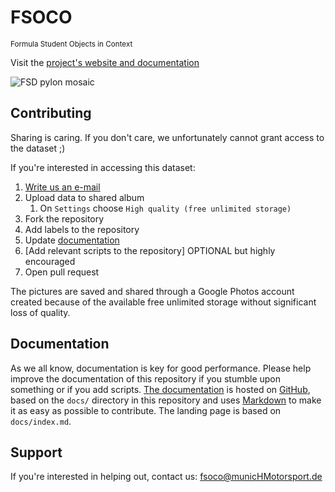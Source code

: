 # FSOCO
<small>Formula Student Objects in Context</small>

Visit the [project's website and documentation](https://ddavid.github.io/fsoco/)

![FSD pylon mosaic](https://imgur.com/JMCV3Dr.png)

## Contributing
Sharing is caring. If you don't care, we unfortunately cannot grant access to the dataset ;)

If you're interested in accessing this dataset: 
1. [Write us an e-mail](mailto:fsoco@munichmotorsport.de)
1. Upload data to shared album
    1. On `Settings` choose `High quality (free unlimited storage)`
1. Fork the repository
1. Add labels to the repository
1. Update [documentation](https://ddavid.github.io/fsoco/)
1. [Add relevant scripts to the repository] OPTIONAL but highly encouraged
1. Open pull request

The pictures are saved and shared through a Google Photos account created because of the available free unlimited storage without significant loss of quality.

## Documentation
As we all know, documentation is key for good performance. Please help improve the documentation of this repository if you stumble upon something or if you add scripts.
[The documentation](https://ddavid.github.io/fsoco/) is hosted on [GitHub](https://github.com), based on the `docs/` directory in this repository and uses [Markdown](https://github.github.com/gfm/) to make it as easy as possible to contribute. The landing page is based on `docs/index.md`.

## Support

If you're interested in helping out, contact us: <a href=mailto:fsoco@munichmotorsport.de>fsoco@municHMotorsport.de</a>
